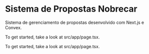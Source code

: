 # Sistema de Propostas Nobrecar

Sistema de gerenciamento de propostas desenvolvido com Next.js e Convex.

To get started, take a look at src/app/page.tsx.


To get started, take a look at src/app/page.tsx.

